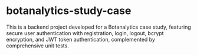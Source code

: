 # botanalytics-study-case
This is a backend project developed for a Botanalytics case study, featuring secure user authentication with registration, login, logout, bcrypt encryption, and JWT token authentication, complemented by comprehensive unit tests.
